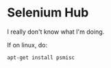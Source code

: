# Selenium Hub

I really don't know what I'm doing.

If on linux, do:

```
apt-get install psmisc
```
